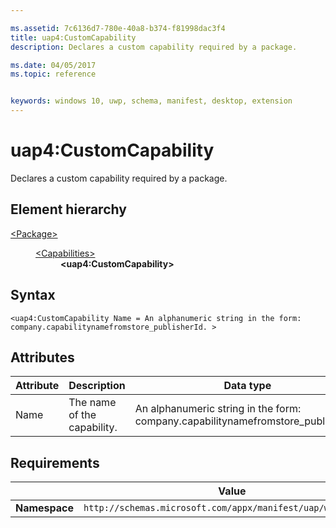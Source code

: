 ```yaml
---

ms.assetid: 7c6136d7-780e-40a8-b374-f81998dac3f4
title: uap4:CustomCapability
description: Declares a custom capability required by a package.

ms.date: 04/05/2017
ms.topic: reference


keywords: windows 10, uwp, schema, manifest, desktop, extension 
---
```


# uap4:CustomCapability
Declares a custom capability required by a package.

## Element hierarchy

<dl>
<dt><a href="element-package.md">&lt;Package&gt;</a></dt>
<dd>
<dl>
<dt><a href="element-capabilities.md">&lt;Capabilities&gt;</a></dt>
<dd><b>&lt;uap4:CustomCapability&gt;</b></dd>
</dl>
</dd>
</dl>

## Syntax
```syntax
<uap4:CustomCapability Name = An alphanumeric string in the form: company.capabilitynamefromstore_publisherId. >
```

## Attributes
| Attribute | Description | Data type | Required |
|-----------|-------------|-----------|----------|
| Name | The name of the capability. | An alphanumeric string in the form: company.capabilitynamefromstore_publisherId.  | Yes |


## Requirements

|   | Value |
|--|--|
| **Namespace** | `http://schemas.microsoft.com/appx/manifest/uap/windows10/4` |
